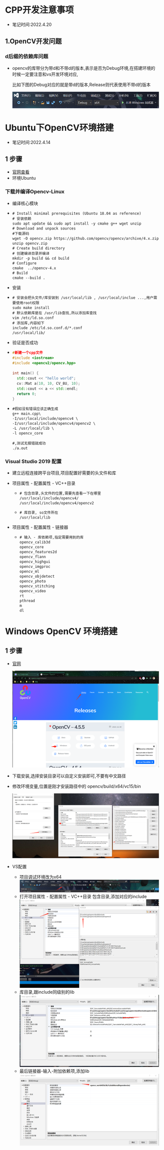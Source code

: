 # CPP开发注意事项

- 笔记时间:2022.4.20

## 1.OpenCV开发问题

### d后缀的依赖库问题

- opencv的库带分为带d和不带d的版本,表示是否为Debug环境,在搭建环境的时候一定要注意和vs开发环境对应,

  比如下图的Debug对应的就是带d的版本,Release则代表使用不带d的版本

  ![image-20220420144700962](images/image-20220420144700962.png)



















# Ubuntu下OpenCV环境搭建

- 笔记时间:2022.4.14

## 1 步骤

- [官网查看](https://docs.opencv.org/4.5.5/df/d65/tutorial_table_of_content_introduction.html)
- 环境Ubuntu

### 下载并编译Opencv-Linux

- 编译核心模块

- ```shell
  # Install minimal prerequisites (Ubuntu 18.04 as reference)
  # 安装依赖
  sudo apt update && sudo apt install -y cmake g++ wget unzip
  # Download and unpack sources
  #下载源码
  wget -O opencv.zip https://github.com/opencv/opencv/archive/4.x.zip
  unzip opencv.zip
  # Create build directory
  # 创建编译目录并编译
  mkdir -p build && cd build
  # Configure
  cmake  ../opencv-4.x
  # Build
  cmake --build .
  ```

- 安装

- ```shell
  # 安装会把头文件/库安装到 /usr/local/lib , /usr/local/inclue ...,用户需要使用root权限
  sudo make install
  # 默认依赖库是在 /usr/lib查找,所以添加库查找
  vim /etc/ld.so.conf
  # 添加库,内容如下
  include /etc/ld.so.conf.d/*.conf
  /usr/local/lib/
  ```

- 验证是否成功

- ```cpp
  #新建一个cpp文件
  #include <iostream>
  #include <opencv2/opencv.hpp>
  
  int main() {
  	std::cout << "hello world";
  	cv::Mat a(10, 10, CV_8U, 10);
  	std::cout << a << std::endl;
  	return 0;
  }
  ```

- ```shell
  #假如没有错误应该正确生成
  g++ main.cpp\
  -I/usr/local/include/opencv4 \
  -I/usr/local/include/opencv4/opencv2 \
  -L /usr/local/lib \
  -l opencv_core 
  
  #,测试无报错就成功
  ./a.out
  
  ```

  







### Visual Studio 2019 配置

- 建立远程连接跨平台项目,项目配置好需要的头文件和库

- 项目属性 - 配置属性 - VC++目录

  - ```shell
    # 包含目录,头文件的位置,需要先查看一下在哪里
    /usr/local/include/opencv4/
    /usr/local/include/opencv4/opencv2
    ```

  - ```shell
    # 库目录, so文件所在
    /usr/local/lib
    ```

    

- 项目属性 - 配置属性 - 链接器

  - ```shell
    # 输入 - 库依赖项,指定需要用到的库
    opencv_calib3d
    opencv_core
    opencv_features2d
    opencv_flann
    opencv_highgui
    opencv_imgproc
    opencv_ml
    opencv_objdetect
    opencv_photo
    opencv_stitching
    opencv_video
    rt
    pthread
    m
    dl
    ```

    

# Windows OpenCV 环境搭建

## 1 步骤

- [官网](https://opencv.org/releases/)

  ![image-20220418163056916](images/image-20220418163056916.png)

- 下载安装,选择安装目录可以自定义安装即可,不要有中文路径

- 修改环境变量,位置是刚才安装路径中的  opencv/build/x64/vc15/bin

  ![image-20220418163356328](images/image-20220418163356328.png)

- VS配置

  - 项目调试环境改为x64![image-20220418164010124](images/image-20220418164010124.png)
  - 打开项目属性 - 配置属性 - VC++目录 包含目录,添加对应的include![image-20220418163641200](images/image-20220418163641200.png)
  - 库目录,跟include同级别的lib![image-20220418163735651](images/image-20220418163735651.png)
  - 最后链接器-输入-附加依赖项,添加lib![image-20220418163859242](images/image-20220418163859242.png)

